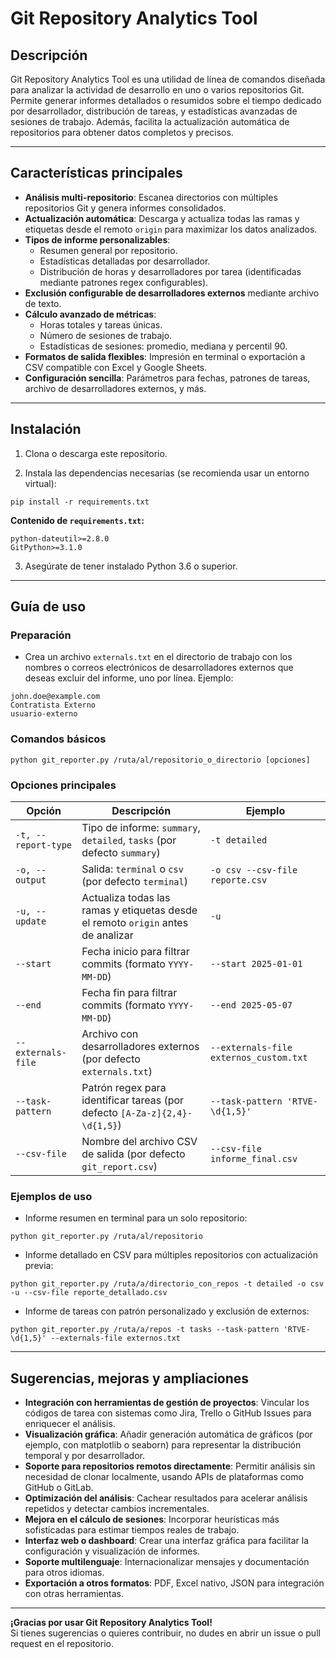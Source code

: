 # Git Repository Analytics Tool

## Descripción

Git Repository Analytics Tool es una utilidad de línea de comandos diseñada para analizar la actividad de desarrollo en uno o varios repositorios Git. Permite generar informes detallados o resumidos sobre el tiempo dedicado por desarrollador, distribución de tareas, y estadísticas avanzadas de sesiones de trabajo. Además, facilita la actualización automática de repositorios para obtener datos completos y precisos.

---

## Características principales

- **Análisis multi-repositorio**: Escanea directorios con múltiples repositorios Git y genera informes consolidados.
- **Actualización automática**: Descarga y actualiza todas las ramas y etiquetas desde el remoto `origin` para maximizar los datos analizados.
- **Tipos de informe personalizables**:
  - Resumen general por repositorio.
  - Estadísticas detalladas por desarrollador.
  - Distribución de horas y desarrolladores por tarea (identificadas mediante patrones regex configurables).
- **Exclusión configurable de desarrolladores externos** mediante archivo de texto.
- **Cálculo avanzado de métricas**:
  - Horas totales y tareas únicas.
  - Número de sesiones de trabajo.
  - Estadísticas de sesiones: promedio, mediana y percentil 90.
- **Formatos de salida flexibles**: Impresión en terminal o exportación a CSV compatible con Excel y Google Sheets.
- **Configuración sencilla**: Parámetros para fechas, patrones de tareas, archivo de desarrolladores externos, y más.

---

## Instalación

1. Clona o descarga este repositorio.

2. Instala las dependencias necesarias (se recomienda usar un entorno virtual):

```
pip install -r requirements.txt
```


**Contenido de `requirements.txt`:**

```
python-dateutil>=2.8.0
GitPython>=3.1.0
```


3. Asegúrate de tener instalado Python 3.6 o superior.

---

## Guía de uso

### Preparación

- Crea un archivo `externals.txt` en el directorio de trabajo con los nombres o correos electrónicos de desarrolladores externos que deseas excluir del informe, uno por línea. Ejemplo:

```
john.doe@example.com
Contratista Externo
usuario-externo
```


### Comandos básicos


```
python git_reporter.py /ruta/al/repositorio_o_directorio [opciones]
```


### Opciones principales

| Opción               | Descripción                                                   | Ejemplo                                            |
|----------------------|---------------------------------------------------------------|---------------------------------------------------|
| `-t, --report-type`  | Tipo de informe: `summary`, `detailed`, `tasks` (por defecto `summary`) | `-t detailed`                                     |
| `-o, --output`       | Salida: `terminal` o `csv` (por defecto `terminal`)           | `-o csv --csv-file reporte.csv`                    |
| `-u, --update`       | Actualiza todas las ramas y etiquetas desde el remoto `origin` antes de analizar | `-u`                                              |
| `--start`            | Fecha inicio para filtrar commits (formato `YYYY-MM-DD`)      | `--start 2025-01-01`                               |
| `--end`              | Fecha fin para filtrar commits (formato `YYYY-MM-DD`)         | `--end 2025-05-07`                                 |
| `--externals-file`   | Archivo con desarrolladores externos (por defecto `externals.txt`) | `--externals-file externos_custom.txt`            |
| `--task-pattern`     | Patrón regex para identificar tareas (por defecto `[A-Za-z]{2,4}-\d{1,5}`) | `--task-pattern 'RTVE-\d{1,5}'`                   |
| `--csv-file`         | Nombre del archivo CSV de salida (por defecto `git_report.csv`) | `--csv-file informe_final.csv`                     |

### Ejemplos de uso

- Informe resumen en terminal para un solo repositorio:

```
python git_reporter.py /ruta/al/repositorio
```


- Informe detallado en CSV para múltiples repositorios con actualización previa:

```
python git_reporter.py /ruta/a/directorio_con_repos -t detailed -o csv -u --csv-file reporte_detallado.csv
```


- Informe de tareas con patrón personalizado y exclusión de externos:

```
python git_reporter.py /ruta/a/repos -t tasks --task-pattern 'RTVE-\d{1,5}' --externals-file externos.txt
```


---

## Sugerencias, mejoras y ampliaciones

- **Integración con herramientas de gestión de proyectos**: Vincular los códigos de tarea con sistemas como Jira, Trello o GitHub Issues para enriquecer el análisis.
- **Visualización gráfica**: Añadir generación automática de gráficos (por ejemplo, con matplotlib o seaborn) para representar la distribución temporal y por desarrollador.
- **Soporte para repositorios remotos directamente**: Permitir análisis sin necesidad de clonar localmente, usando APIs de plataformas como GitHub o GitLab.
- **Optimización del análisis**: Cachear resultados para acelerar análisis repetidos y detectar cambios incrementales.
- **Mejora en el cálculo de sesiones**: Incorporar heurísticas más sofisticadas para estimar tiempos reales de trabajo.
- **Interfaz web o dashboard**: Crear una interfaz gráfica para facilitar la configuración y visualización de informes.
- **Soporte multilenguaje**: Internacionalizar mensajes y documentación para otros idiomas.
- **Exportación a otros formatos**: PDF, Excel nativo, JSON para integración con otras herramientas.

---

**¡Gracias por usar Git Repository Analytics Tool!**  
Si tienes sugerencias o quieres contribuir, no dudes en abrir un issue o pull request en el repositorio.


